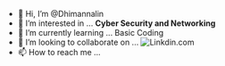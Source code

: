 - 👋 Hi, I’m @Dhimannalin
- 👀 I’m interested in ... **Cyber Security and Networking**
- 🌱 I’m currently learning ... Basic Coding 
- 💞️ I’m looking to collaborate on ... ![Linkdin.com](https://user-images.githubusercontent.com/65602210/156917442-85dfa4ba-15d1-4ca5-8678-2bc395127711.jpg)
- 📫 How to reach me ... 

<!---
Dhimannalin/Dhimannalin is a ✨ special ✨ repository because its `README.md` (this file) appears on your GitHub profile.
You can click the Preview link to take a look at your changes.
--->

